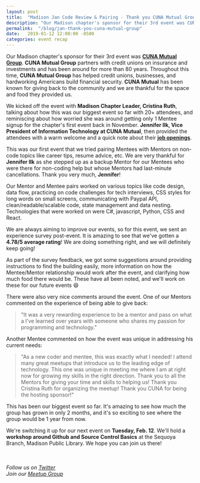 ```yaml
---
layout: post
title:  "Madison Jan Code Review & Pairing - Thank you CUNA Mutual Group"
description: "Our Madison chapter's sponsor for their 3rd event was CUNA Mutual Group. This post recaps what our pairs worked on, how unique our events are in meeting our Mentees' needs and how rewarding the experience can be for Mentors."
permalink:  "/blog/jan-thank-you-cuna-mutual-group"
date:   2019-01-12 12:00:00 -0500
categories: event recap
---
```


Our Madison chapter's sponsor for their 3rd event was [**CUNA Mutual Group**](http://cunamutual.com). **CUNA Mutual Group** partners with credit unions on insurance and investments and has been around for more than 80 years. Throughout this time, **CUNA Mutual Group** has helped credit unions, businesses, and hardworking Americans build financial security. **CUNA Mutual** has been known for giving back to the community and we are thankful for the space and food they provided us.

We kicked off the event with **Madison Chapter Leader, Cristina Ruth**, talking about how this was our biggest event so far with 20+ attendees, and reminiscing about how worried she was around getting only 1 Mentee signup for the chapter's first event back in November. **Jennifer Ilk, Vice President of Information Technology at CUNA Mutual**, then provided the attendees with a warm welcome and a quick note about their [**job openings**](https://jobs.cunamutual.com).

This was our first event that we tried pairing Mentees with Mentors on non-code topics like career tips, resume advice, etc. We are very thankful for **Jennifer Ilk** as she stepped up as a backup Mentor for our Mentees who were there for non-coding help but whose Mentors had last-minute cancellations. Thank you very much, **Jennifer**!

Our Mentor and Mentee pairs worked on various topics like code design, data flow, practicing on code challenges for tech interviews, CSS styles for long words on small screens, communicating with Paypal API, clean/readable/scalable code, state management and data nesting. Technologies that were worked on were C#, javascript, Python, CSS and React.

We are always aiming to improve our events, so for this event, we sent an experience survey post-event. It is amazing to see that we've gotten a **4.78/5 average rating**! We are doing something right, and we will definitely keep going! 

As part of the survey feedback, we got some suggestions around providing instructions to find the building easily, more information on how the Mentee/Mentor relationship would work after the event, and clarifying how much food there would be. These have all been noted, and we'll work on these for our future events 😄

There were also very nice comments around the event. One of our Mentors commented on the experience of being able to give back:

> "It was a very rewarding experience to be a mentor and pass on what a I’ve learned over years with someone who shares my passion for programming and technology."

Another Mentee commented on how the event was unique in addressing his current needs:

> "As a new coder and mentee, this was exactly what I needed! I attend many great meetups that introduce us to the leading edge of technology. This one was unique in meeting me where I am at right now for growing my skills in the right direction. Thank you to all the Mentors for giving your time and skills to helping us! Thank you Cristina Ruth for organizing the meetup! Thank you CUNA for being the hosting sponsor!"

This has been our biggest event so far. It's amazing to see how much the group has grown in only 2 months, and it's so exciting to see where the group would be 1 year from now.

We're switching it up for our next event on **Tuesday, Feb. 12**. We'll hold a **workshop around Github and Source Control Basics** at the Sequoya Branch, Madison Public Library. We hope you can join us there!

<br><br>
*Follow us on [Twitter](https://twitter.com/DevTogetherMad)*<br>
*Join our [Meetup Group](https://meetup.com/DevTogetherMad)*
